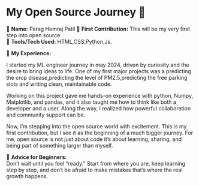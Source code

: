 # My Open Source Journey 🚀

👤 **Name:** Parag Hemraj Patil
📅 **First Contribution:** This will be my very first step into open source  
🔧 **Tools/Tech Used:** HTML,CSS,Python,Js.

🌟 **My Experience:**

I started my ML engineer journey in may 2024, driven by curiosity and the desire to bring ideas to life. One of my first major projects was a predicting the crop disease,predicting the level of PM2.5,predicting the free parking slots and writing clean, maintainable code.  

Working on this project gave me hands-on experience with python, Numpy, Matplotlib, and pandas, and it also taught me how to think like both a developer and a user. Along the way, I realized how powerful collaboration and community support can be.  

Now, I’m stepping into the open source world with excitement. This is my first contribution, but I see it as the beginning of a much bigger journey. For me, open source is not just about code it’s about learning, sharing, and being part of something larger than myself.  

📌 **Advice for Beginners:**  
Don’t wait until you feel “ready.” Start from where you are, keep learning step by step, and don’t be afraid to make mistakes that’s where the real growth happens. 
